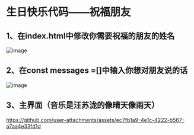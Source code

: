 # 生日快乐代码——祝福朋友

## 1、在index.html中修改你需要祝福的朋友的姓名

![image](https://github.com/user-attachments/assets/dd7ea918-2a0f-4c87-8c95-09671b11472c)

## 2、在const messages =[]中输入你想对朋友说的话

![image](https://github.com/user-attachments/assets/cb33f109-bab2-4fd8-9209-03283cec4704)

## 3、主界面（音乐是汪苏泷的像晴天像雨天）

https://github.com/user-attachments/assets/ec7fb1a9-4e1c-4222-b567-a7aa4e33fd1d

